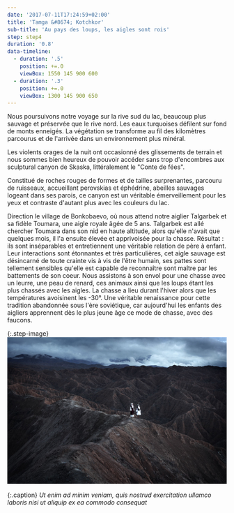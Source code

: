 ```yaml
---
date: '2017-07-11T17:24:59+02:00'
title: 'Tamga &#8674; Kotchkor'
sub-title: 'Au pays des loups, les aigles sont rois'
step: step4
duration: '0.8'
data-timeline:
  - duration: '.5'
    position: +=.0
    viewBox: 1550 145 900 600
  - duration: '.3'
    position: +=.0
    viewBox: 1300 145 900 650
---
```

Nous poursuivons notre voyage sur la rive sud du lac, beaucoup plus sauvage et préservée que le rive nord. Les eaux turquoises défilent sur fond de monts enneigés. La végétation se transforme au fil des kilomètres parcourus et de l'arrivée dans un environnement plus minéral.

Les violents orages de la nuit ont occasionné des glissements de terrain et nous sommes bien heureux de pouvoir accéder sans trop d'encombres aux sculptural canyon de Skaska, littéralement le "Conte de fées".

Constitué de roches rouges de formes et de tailles surprenantes, parcouru de ruisseaux, accueillant perovskias et éphédrine,  abeilles sauvages logeant dans ses parois, ce canyon est un véritable émerveillement pour les yeux et contraste d'autant plus avec les couleurs du lac. 

Direction le village de Bonkobaevo, où nous attend notre aiglier Talgarbek et sa fidèle Toumara, une aigle royale âgée de 5 ans. Talgarbek est allé chercher Toumara dans son nid en haute altitude, alors qu'elle n'avait que quelques mois, il l'a ensuite élevée et apprivoisée pour la chasse. Résultat : ils sont inséparables et entretiennent une véritable relation de père à enfant. Leur interactions sont étonnantes et très particulières, cet aigle sauvage est désincarné de toute crainte vis à vis de l'être humain, ses pattes sont tellement sensibles qu'elle est capable de reconnaître sont maître par les battements de son coeur. Nous assistons à son envol pour une chasse avec un leurre, une peau de renard, ces animaux ainsi que les loups étant les plus chassés avec les aigles. La chasse a lieu durant l'hiver alors que les températures avoisinent les -30°. Une véritable renaissance pour cette tradition abandonnée sous l'ère soviétique, car aujourd'hui les enfants des aigliers apprennent dès le plus jeune âge ce mode de chasse, avec des faucons. 

{:.step-image}
[![](/assets/img/uploads/kirghyzstan.jpeg)](/assets/img/uploads/kirghyzstan.jpeg "kirghyzstan")

{:.caption}
_Ut enim ad minim veniam, quis nostrud exercitation ullamco laboris nisi ut aliquip ex ea commodo consequat_
